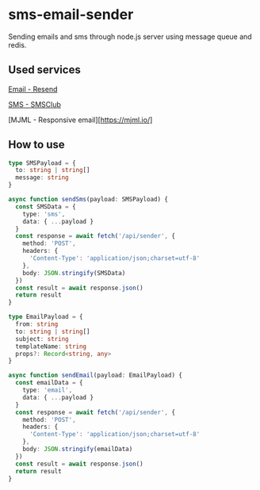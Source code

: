 # sms-email-sender

Sending emails and sms through node.js server using message queue and redis.

## Used services

[Email - Resend](https://resend.com)

[SMS - SMSClub](https://smsclub.mobi/)

[MJML - Responsive email][https://mjml.io/]

## How to use

```ts
type SMSPayload = {
  to: string | string[]
  message: string
}

async function sendSms(payload: SMSPayload) {
  const SMSData = {
    type: 'sms',
    data: { ...payload }
  }
  const response = await fetch('/api/sender', {
    method: 'POST',
    headers: {
      'Content-Type': 'application/json;charset=utf-8'
    },
    body: JSON.stringify(SMSData)
  })
  const result = await response.json()
  return result
}

type EmailPayload = {
  from: string
  to: string | string[]
  subject: string
  templateName: string
  props?: Record<string, any>
}

async function sendEmail(payload: EmailPayload) {
  const emailData = {
    type: 'email',
    data: { ...payload }
  }
  const response = await fetch('/api/sender', {
    method: 'POST',
    headers: {
      'Content-Type': 'application/json;charset=utf-8'
    },
    body: JSON.stringify(emailData)
  })
  const result = await response.json()
  return result
}
```